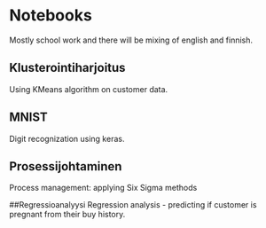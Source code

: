 # Notebooks
Mostly school work and there will be mixing of english and finnish.


## Klusterointiharjoitus
Using KMeans algorithm on customer data.

## MNIST
Digit recognization using keras.

## Prosessijohtaminen
Process management: applying Six Sigma methods

##Regressioanalyysi
Regression analysis - predicting if customer is pregnant from their buy history.
